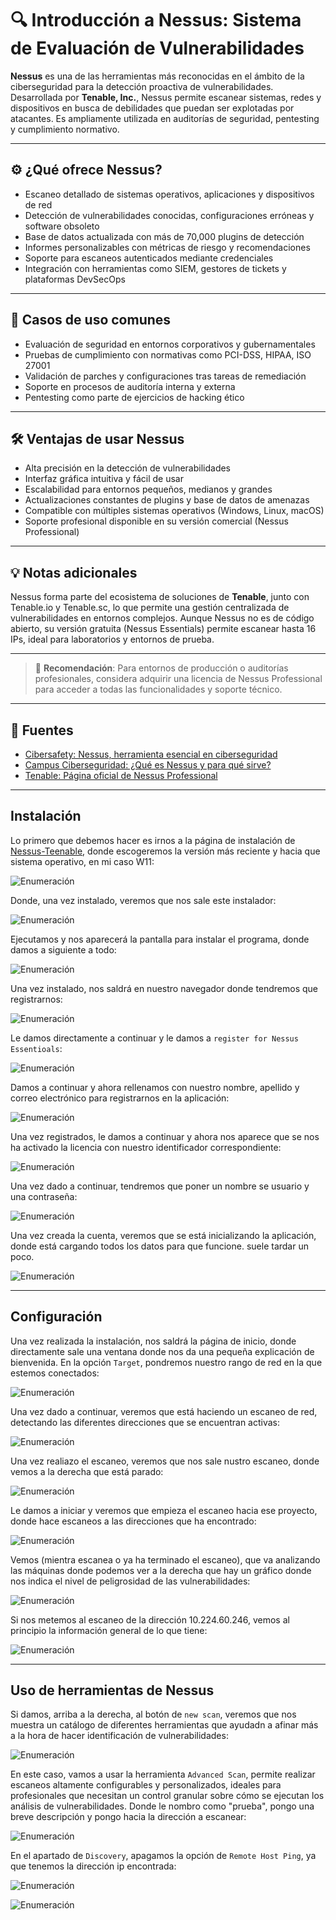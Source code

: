 # 🔍 Introducción a Nessus: Sistema de Evaluación de Vulnerabilidades

**Nessus** es una de las herramientas más reconocidas en el ámbito de la ciberseguridad para la detección proactiva de vulnerabilidades. Desarrollada por **Tenable, Inc.**, Nessus permite escanear sistemas, redes y dispositivos en busca de debilidades que puedan ser explotadas por atacantes. Es ampliamente utilizada en auditorías de seguridad, pentesting y cumplimiento normativo.

---

## ⚙️ ¿Qué ofrece Nessus?

- Escaneo detallado de sistemas operativos, aplicaciones y dispositivos de red
- Detección de vulnerabilidades conocidas, configuraciones erróneas y software obsoleto
- Base de datos actualizada con más de 70,000 plugins de detección
- Informes personalizables con métricas de riesgo y recomendaciones
- Soporte para escaneos autenticados mediante credenciales
- Integración con herramientas como SIEM, gestores de tickets y plataformas DevSecOps

---

## 🧪 Casos de uso comunes

- Evaluación de seguridad en entornos corporativos y gubernamentales
- Pruebas de cumplimiento con normativas como PCI-DSS, HIPAA, ISO 27001
- Validación de parches y configuraciones tras tareas de remediación
- Soporte en procesos de auditoría interna y externa
- Pentesting como parte de ejercicios de hacking ético

---

## 🛠️ Ventajas de usar Nessus

- Alta precisión en la detección de vulnerabilidades
- Interfaz gráfica intuitiva y fácil de usar
- Escalabilidad para entornos pequeños, medianos y grandes
- Actualizaciones constantes de plugins y base de datos de amenazas
- Compatible con múltiples sistemas operativos (Windows, Linux, macOS)
- Soporte profesional disponible en su versión comercial (Nessus Professional)

---

## 💡 Notas adicionales

Nessus forma parte del ecosistema de soluciones de **Tenable**, junto con Tenable.io y Tenable.sc, lo que permite una gestión centralizada de vulnerabilidades en entornos complejos. Aunque Nessus no es de código abierto, su versión gratuita (Nessus Essentials) permite escanear hasta 16 IPs, ideal para laboratorios y entornos de prueba.

---

> 📌 **Recomendación**: Para entornos de producción o auditorías profesionales, considera adquirir una licencia de Nessus Professional para acceder a todas las funcionalidades y soporte técnico.

---

## 🔗 Fuentes

- [Cibersafety: Nessus, herramienta esencial en ciberseguridad](https://cibersafety.com/nessus-herramienta-gestion-vulnerabilidades-ciberseguridad/)
- [Campus Ciberseguridad: ¿Qué es Nessus y para qué sirve?](https://www.campusciberseguridad.com/blog/que-es-nessus-y-para-que-sirve/)
- [Tenable: Página oficial de Nessus Professional](https://es-la.tenable.com/products/nessus/nessus-professional)

---

##  Instalación 

Lo primero que debemos hacer es irnos a la página de instalación de [Nessus-Teenable](https://www.tenable.com/downloads/nessus?loginAttempted=true), donde escogeremos la versión más reciente y hacia que sistema operativo, en mi caso W11:

![Enumeración](../../Assets/nessus/0,1.png)

Donde, una vez instalado, veremos que nos sale este instalador:

![Enumeración](../../Assets/nessus/0,2.png)

Ejecutamos y nos aparecerá la pantalla para instalar el programa, donde damos a siguiente a todo:

![Enumeración](../../Assets/nessus/0,3.png)

Una vez instalado, nos saldrá en nuestro navegador donde tendremos que registrarnos:

![Enumeración](../../Assets/nessus/1.png)

Le damos directamente a continuar y le damos a `register for Nessus Essentioals`:

![Enumeración](../../Assets/nessus/2.png)

Damos a continuar y ahora rellenamos con nuestro nombre, apellido y correo electrónico para registrarnos en la aplicación:

![Enumeración](../../Assets/nessus/3.png)

Una vez registrados, le damos a continuar y ahora nos aparece que se nos ha activado la licencia con nuestro identificador correspondiente:

![Enumeración](../../Assets/nessus/4.png)

Una vez dado a continuar, tendremos que poner un nombre se usuario y una contraseña:

![Enumeración](../../Assets/nessus/5.png)

Una vez creada la cuenta, veremos que se está inicializando la aplicación, donde está cargando todos los datos para que funcione. suele tardar un poco.

![Enumeración](../../Assets/nessus/6.png)

---

##  Configuración 

Una vez realizada la instalación, nos saldrá la página de inicio, donde directamente sale una ventana donde nos da una pequeña explicación de bienvenida. En la opción `Target`, pondremos nuestro rango de red en la que estemos conectados:

![Enumeración](../../Assets/nessus/7.png)

Una vez dado a continuar, veremos que está haciendo un escaneo de red, detectando las diferentes direcciones que se encuentran activas:

![Enumeración](../../Assets/nessus/8.png)

Una vez realiazo el escaneo, veremos que nos sale nustro escaneo, donde vemos a la derecha que está parado:

![Enumeración](../../Assets/nessus/9.png)

Le damos a iniciar y veremos que empieza el escaneo hacia ese proyecto, donde hace escaneos a las direcciones que ha encontrado:

![Enumeración](../../Assets/nessus/10.png)

Vemos (mientra escanea o ya ha terminado el escaneo), que va analizando las máquinas donde podemos ver a la derecha que hay un gráfico donde nos indica el nivel de peligrosidad de las vulnerabilidades:

![Enumeración](../../Assets/nessus/11.png)

Si nos metemos al escaneo de la dirección 10.224.60.246, vemos al principio la información general de lo que tiene:

![Enumeración](../../Assets/nessus/12.png)

---

##  Uso de herramientas de Nessus

Si damos, arriba a la derecha, al botón de `new scan`, veremos que nos muestra un catálogo de diferentes herramientas que ayudadn a afinar más a la hora de hacer identificación de vulnerabilidades:

![Enumeración](../../Assets/nessus/13.png)

En este caso, vamos a usar la herramienta `Advanced Scan`, permite realizar escaneos altamente configurables y personalizados, ideales para profesionales que necesitan un control granular sobre cómo se ejecutan los análisis de vulnerabilidades.
Donde le nombro como "prueba", pongo una breve descripción y pongo hacia la dirección a escanear:

![Enumeración](../../Assets/nessus/14.png)

En el apartado de `Discovery`, apagamos la opción de `Remote Host Ping`, ya que tenemos la dirección ip encontrada:

![Enumeración](../../Assets/nessus/15.png)



![Enumeración](../../Assets/nessus/16.png)
